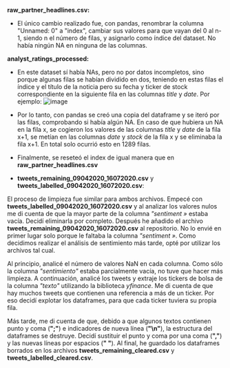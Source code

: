 **raw_partner_headlines.csv:**
  - El único cambio realizado fue, con pandas, renombrar la columna "Unnamed: 0" a "index", cambiar sus valores para que vayan del 0 al n-1, siendo n el número de filas, y asignarlo como índice del dataset. No había ningún NA en ninguna de las columnas.

**analyst_ratings_processed:**
  - En este dataset sí había NAs, pero no por datos incompletos, sino porque algunas filas se habían dividido en dos, teniendo en estas filas el índice y el título de la noticia pero su fecha y ticker de stock correspondiente en la siguiente fila en las columnas *title* y *date*. Por ejemplo: ![image](https://github.com/user-attachments/assets/c57a60ae-d058-4905-9c67-aae58e5fed31)
  - Por lo tanto, con pandas se creó una copia del dataframe y se iteró por las filas, comprobando si había algún NA. En caso de que hubiera un NA en la fila x, se cogieron los valores de las columnas *title* y *date* de la fila x+1, se metían en las columnas *date* y *stock* de la fila x y se eliminaba la fila x+1. En total solo ocurrió esto en 1289 filas.
  - Finalmente, se reseteó el index de igual manera que en **raw_partner_headlines.csv**

 
- **tweets_remaining_09042020_16072020.csv** y **tweets_labelled_09042020_16072020.csv**:

El proceso de limpieza fue similar para ambos archivos. Empecé con **tweets_labelled_09042020_16072020.csv** y al analizar los valores nulos me di cuenta de que la mayor parte de la columna *"sentiment »* estaba vacía. Decidí eliminarla por completo. Después he añadido el archivo **tweets_remaining_09042020_16072020.csv** al repositorio. No lo envié en primer lugar solo porque le faltaba la columna *"sentiment »*. Como decidimos realizar el análisis de sentimiento más tarde, opté por utilizar los archivos tal cual.

Al principio, analicé el número de valores NaN en cada columna. Como sólo la columna *"sentimiento"* estaba parcialmente vacía, no tuve que hacer más limpieza. A continuación, analicé los tweets y extraje los tickers de bolsa de la columna *"texto"* utilizando la biblioteca *yfinance*. Me di cuenta de que hay muchos tweets que contienen una referencia a más de un ticker. Por eso decidí explotar los dataframes, para que cada ticker tuviera su propia fila. 

Más tarde, me di cuenta de que, debido a que algunos textos contienen punto y coma (**";"**) e indicadores de nueva línea (**"\n"**), la estructura del dataframes se destruye. Decidí sustituir el punto y coma por una coma (**","**) y las nuevas líneas por espacios (**" "**). Al final, he guardado los dataframes borrados en los archivos **tweets_remaining_cleared.csv** y **tweets_labelled_cleared.csv**. 
